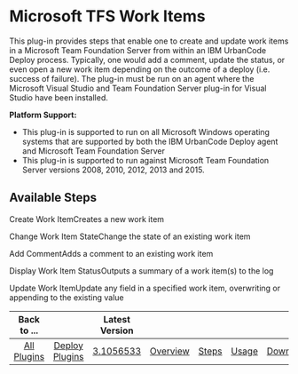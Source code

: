 
Microsoft TFS Work Items
========================

This plug-in provides steps that enable one to create and update work items in a Microsoft Team Foundation Server from within an IBM UrbanCode Deploy process. Typically, one would add a comment, update the status, or even open a new work item depending on the outcome of a deploy (i.e. success of failure). The plug-in must be run on an agent where the Microsoft Visual Studio and Team Foundation Server plug-in for Visual Studio have been installed.

**Platform Support:**

* This plug-in is supported to run on all Microsoft Windows operating systems that are supported by both the IBM UrbanCode Deploy agent and Microsoft Team Foundation Server
* This plug-in is supported to run against Microsoft Team Foundation Server versions 2008, 2010, 2012, 2013 and 2015.


Available Steps
---------------

Create Work ItemCreates a new work item

Change Work Item StateChange the state of an existing work item

Add CommentAdds a comment to an existing work item

Display Work Item StatusOutputs a summary of a work item(s) to the log

Update Work ItemUpdate any field in a specified work item, overwriting or appending to the existing value



|Back to ...||Latest Version|||||
| :---: | :---: | :---: | :---: | :---: | :---: | :---: |
|[All Plugins](../../index.md)|[Deploy Plugins](../README.md)|[3.1056533](https://raw.githubusercontent.com/UrbanCode/IBM-UCD-PLUGINS/main/files/plugin-air-TFS-WorkItems/TFS-WorkItems-3.1056533.zip)|[Overview](overview.md)|[Steps](steps.md)|[Usage](usage.md)|[Downloads](downloads.md)|
